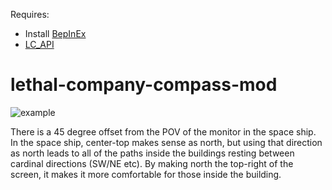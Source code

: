 Requires:
* Install [BepInEx](https://github.com/BepInEx/BepInEx)
* [LC_API](https://thunderstore.io/c/lethal-company/p/2018/LC_API/)

# lethal-company-compass-mod
![example](Lethal_Company_vCEgxDvTpS.gif)

There is a 45 degree offset from the POV of the monitor in the space ship. In the space ship, center-top makes sense as north, but using that direction as north leads to all of the paths inside the buildings resting between cardinal directions (SW/NE etc). By making north the top-right of the screen, it makes it more comfortable for those inside the building.
